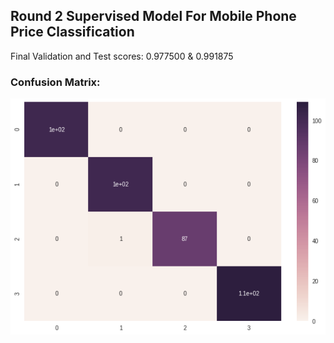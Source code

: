 ## Round 2 Supervised Model For Mobile Phone Price Classification
 
Final Validation and Test scores: 0.977500 & 0.991875

### Confusion Matrix:

![alt text](https://github.com/PratikSavla/philips-data-science-hackathon/blob/master/round-2/download.png)
